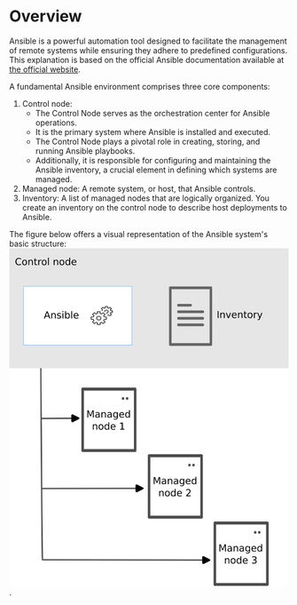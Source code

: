 # Overview
Ansible is a powerful automation tool designed to facilitate the management of remote systems while ensuring they adhere to predefined configurations. This explanation is based on the official Ansible documentation available at [the official website](https://docs.ansible.com/ansible/latest/getting_started/index.html).

A fundamental Ansible environment comprises three core components:

1. Control node: 
   * The Control Node serves as the orchestration center for Ansible operations.
   * It is the primary system where Ansible is installed and executed.
   * The Control Node plays a pivotal role in creating, storing, and running Ansible playbooks.
   * Additionally, it is responsible for configuring and maintaining the Ansible inventory, a crucial element in defining which systems are managed.
2. Managed node: A remote system, or host, that Ansible controls.
3. Inventory: A list of managed nodes that are logically organized. You create an inventory on the control node to describe host deployments to Ansible.

The figure below offers a visual representation of the Ansible system's basic structure:
![Ansible basic structure](ansible_basic.svg).
